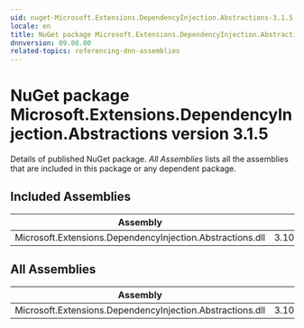 ```yaml
---
uid: nuget-Microsoft.Extensions.DependencyInjection.Abstractions-3.1.5
locale: en
title: NuGet package Microsoft.Extensions.DependencyInjection.Abstractions version 3.1.5
dnnversion: 09.08.00
related-topics: referencing-dnn-assemblies
---
```


# NuGet package Microsoft.Extensions.DependencyInjection.Abstractions version 3.1.5
Details of published NuGet package.
*All Assemblies* lists all the assemblies that are included in this package or any dependent package.

## Included Assemblies

|Assembly|Version|
|---|---|
|Microsoft.Extensions.DependencyInjection.Abstractions.dll|3.100.520.27009|

## All Assemblies

|Assembly|Version|
|---|---|
|Microsoft.Extensions.DependencyInjection.Abstractions.dll|3.100.520.27009|

